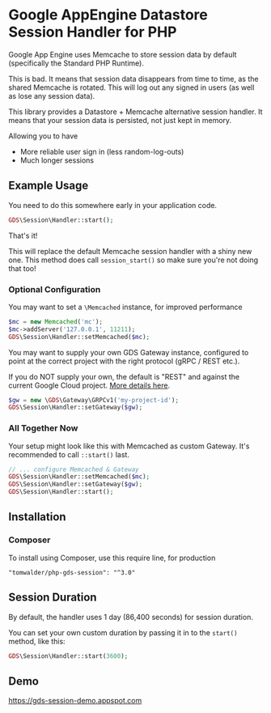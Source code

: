 # Google AppEngine Datastore Session Handler for PHP #

Google App Engine uses Memcache to store session data by default (specifically the Standard PHP Runtime).

This is bad. It means that session data disappears from time to time, as the shared Memcache is rotated. This will log out any signed in users (as well as lose any session data).

This library provides a Datastore + Memcache alternative session handler. It means that your session data is persisted, not just kept in memory.

Allowing you to have

* More reliable user sign in (less random-log-outs)
* Much longer sessions

## Example Usage ##

You need to do this somewhere early in your application code.

```php
GDS\Session\Handler::start();
```

That's it!

This will replace the default Memcache session handler with a shiny new one.  This method does call `session_start()` so make sure you're not doing that too!

### Optional Configuration ###

You may want to set a `\Memcached` instance, for improved performance
```php
$mc = new Memcached('mc');
$mc->addServer('127.0.0.1', 11211);
GDS\Session\Handler::setMemcached($mc);
```

You may want to supply your own GDS Gateway instance, configured to point at the correct project with the right protocol (gRPC / REST etc.).

If you do NOT supply your own, the default is "REST" and against the current Google Cloud project. [More details here](https://github.com/tomwalder/php-gds/blob/master/src/GDS/Store.php#L82).

```php
$gw = new \GDS\Gateway\GRPCv1('my-project-id');
GDS\Session\Handler::setGateway($gw);
```

### All Together Now ###
Your setup might look like this with Memcached as custom Gateway. It's recommended to call `::start()` last.
```php
// ... configure Memcached & Gateway
GDS\Session\Handler::setMemcached($mc);
GDS\Session\Handler::setGateway($gw);
GDS\Session\Handler::start();
```


## Installation ##

### Composer ###

To install using Composer, use this require line, for production

`"tomwalder/php-gds-session": "^3.0"`

## Session Duration ##

By default, the handler uses 1 day (86,400 seconds) for session duration.

You can set your own custom duration by passing it in to the `start()` method, like this:

```php
GDS\Session\Handler::start(3600);
```

## Demo ##

https://gds-session-demo.appspot.com
